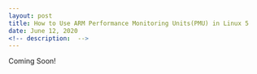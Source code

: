 ```yaml
---
layout: post
title: How to Use ARM Performance Monitoring Units(PMU) in Linux 5
date: June 12, 2020
<!-- description:  -->
---
```

Coming Soon!
